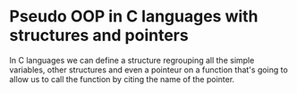 # Pseudo OOP in C languages with structures and pointers

In  C languages we can define a structure regrouping all the simple variables, other structures and even a pointeur on a function that's
going to allow us to call the function by citing the name of the pointer.

  ```#include <stdio.h>
  
  ```

